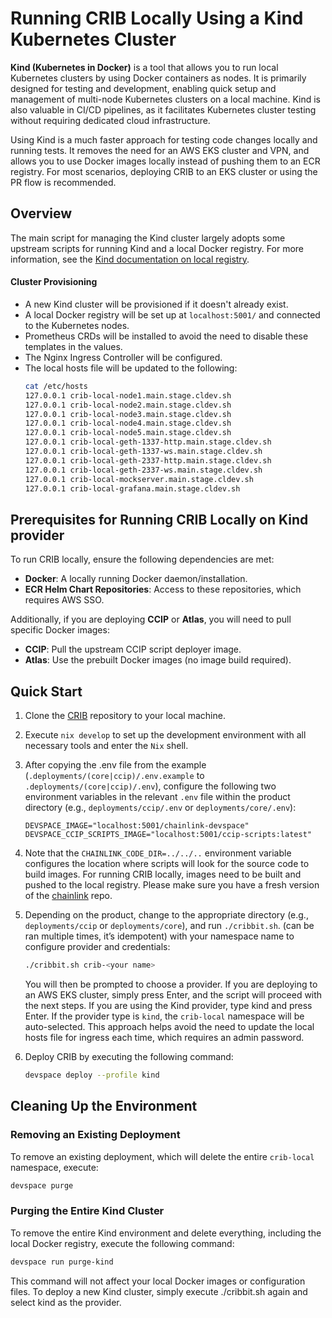 # Running CRIB Locally Using a Kind Kubernetes Cluster

**Kind (Kubernetes in Docker)** is a tool that allows you to run local Kubernetes clusters by using Docker containers as nodes. It is primarily designed for testing and development, enabling quick setup and management of multi-node Kubernetes clusters on a local machine. Kind is also valuable in CI/CD pipelines, as it facilitates Kubernetes cluster testing without requiring dedicated cloud infrastructure.

Using Kind is a much faster approach for testing code changes locally and running tests. It removes the need for an AWS EKS cluster and VPN, and allows you to use Docker images locally instead of pushing them to an ECR registry. For most scenarios, deploying CRIB to an EKS cluster or using the PR flow is recommended.

## Overview

The main script for managing the Kind cluster largely adopts some upstream scripts for running Kind and a local Docker registry. For more information, see the [Kind documentation on local registry](https://kind.sigs.k8s.io/docs/user/local-registry/).

#### Cluster Provisioning

- A new Kind cluster will be provisioned if it doesn't already exist.
- A local Docker registry will be set up at `localhost:5001/` and connected to the Kubernetes nodes.
- Prometheus CRDs will be installed to avoid the need to disable these templates in the values.
- The Nginx Ingress Controller will be configured.
- The local hosts file will be updated to the following:
  ```bash
  cat /etc/hosts
  127.0.0.1 crib-local-node1.main.stage.cldev.sh
  127.0.0.1 crib-local-node2.main.stage.cldev.sh
  127.0.0.1 crib-local-node3.main.stage.cldev.sh
  127.0.0.1 crib-local-node4.main.stage.cldev.sh
  127.0.0.1 crib-local-node5.main.stage.cldev.sh
  127.0.0.1 crib-local-geth-1337-http.main.stage.cldev.sh
  127.0.0.1 crib-local-geth-1337-ws.main.stage.cldev.sh
  127.0.0.1 crib-local-geth-2337-http.main.stage.cldev.sh
  127.0.0.1 crib-local-geth-2337-ws.main.stage.cldev.sh
  127.0.0.1 crib-local-mockserver.main.stage.cldev.sh
  127.0.0.1 crib-local-grafana.main.stage.cldev.sh
  ```

## Prerequisites for Running CRIB Locally on Kind provider

To run CRIB locally, ensure the following dependencies are met:

- **Docker**: A locally running Docker daemon/installation.
- **ECR Helm Chart Repositories**: Access to these repositories, which requires AWS SSO.

Additionally, if you are deploying **CCIP** or **Atlas**, you will need to pull specific Docker images:

- **CCIP**: Pull the upstream CCIP script deployer image.
- **Atlas**: Use the prebuilt Docker images (no image build required).

## Quick Start

1. Clone the [CRIB](https://github.com/smartcontractkit/crib) repository to your local machine.

2. Execute `nix develop` to set up the development environment with all necessary tools and enter the `Nix` shell.

3. After copying the .env file from the example (`.deployments/(core|ccip)/.env.example` to `.deployments/(core|ccip)/.env`), configure the following two environment variables in the relevant `.env` file within the product directory (e.g., `deployments/ccip/.env` or `deployments/core/.env`):

   ```
   DEVSPACE_IMAGE="localhost:5001/chainlink-devspace"
   DEVSPACE_CCIP_SCRIPTS_IMAGE="localhost:5001/ccip-scripts:latest"
   ```

4. Note that the `CHAINLINK_CODE_DIR=../../..` environment variable configures the location where scripts will look for the source code to build images. For running CRIB locally, images need to be built and pushed to the local registry. Please make sure you have a fresh version of the [chainlink](https://github.com/smartcontractkit/chainlink) repo.

5. Depending on the product, change to the appropriate directory (e.g., `deployments/ccip` or `deployments/core`), and run `./cribbit.sh`. (can be ran multiple times, it’s idempotent) with your namespace name to configure provider and credentials:

   ```bash
   ./cribbit.sh crib-<your name>
   ```

   You will then be prompted to choose a provider. If you are deploying to an AWS EKS cluster, simply press Enter, and the script will proceed with the next steps. If you are using the Kind provider, type kind and press Enter.
   If the provider type is `kind`, the `crib-local` namespace will be auto-selected. This approach helps avoid the need to update the local hosts file for ingress each time, which requires an admin password.

6. Deploy CRIB by executing the following command:

   ```bash
   devspace deploy --profile kind
   ```

## Cleaning Up the Environment

### Removing an Existing Deployment

To remove an existing deployment, which will delete the entire `crib-local` namespace, execute:

```bash
devspace purge
```

### Purging the Entire Kind Cluster

To remove the entire Kind environment and delete everything, including the local Docker registry, execute the following command:

```bash
devspace run purge-kind
```

This command will not affect your local Docker images or configuration files. To deploy a new Kind cluster, simply execute ./cribbit.sh again and select kind as the provider.

